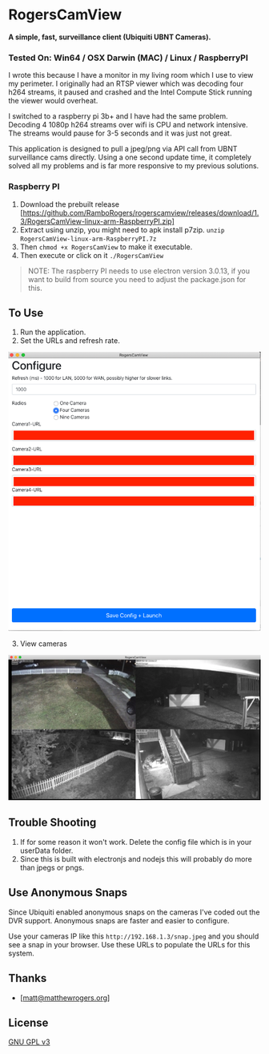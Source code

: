 # RogersCamView

**A simple, fast, surveillance client (Ubiquiti UBNT Cameras).**

### Tested On: Win64 / OSX Darwin (MAC) / Linux / RaspberryPI

I wrote this because I have a monitor in my living room which I use to view my perimeter. I originally had an RTSP viewer which was decoding four h264 streams, it paused and crashed and the Intel Compute Stick running the viewer would overheat.

I switched to a raspberry pi 3b+ and I have had the same problem.  Decoding 4 1080p h264 streams over wifi is CPU and network intensive.  The streams would pause for 3-5 seconds and it was just not great.

This application is designed to pull a jpeg/png via API call from UBNT surveillance cams directly. Using a one second update time, it completely solved all my problems and is far more responsive to my previous solutions.


### Raspberry PI 
1. Download the prebuilt release [https://github.com/RamboRogers/rogerscamview/releases/download/1.3/RogersCamView-linux-arm-RaspberryPI.zip]
2. Extract using unzip, you might need to apk install p7zip. 
  `unzip RogersCamView-linux-arm-RaspberryPI.7z`
3. Then `chmod +x RogersCamView` to make it executable.
4. Then execute or click on it `./RogersCamView`
>NOTE: The raspberry PI needs to use electron version 3.0.13, if you want to build from source you need to adjust the package.json for this.

## To Use

1. Run the application.
2. Set the URLs and refresh rate.

![config](https://github.com/RamboRogers/rogerscamview/blob/master/images/config.png)

3. View cameras

![cameras](https://github.com/RamboRogers/rogerscamview/blob/master/images/cams.png)

## Trouble Shooting

1. If for some reason it won't work. Delete the config file which is in your userData folder.
2. Since this is built with electronjs and nodejs this will probably do more than jpegs or pngs.

## Use Anonymous Snaps

Since Ubiquiti enabled anonymous snaps on the cameras I've coded out the DVR support. Anonymous snaps are faster and easier to configure.

Use your cameras IP like this `http://192.168.1.3/snap.jpeg` and you should see a snap in your browser.  Use these URLs to populate the URLs for this system.


## Thanks

- [matt@matthewrogers.org]

## License

[GNU GPL v3](LICENSE.md)
